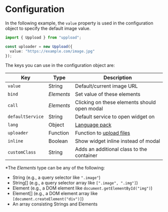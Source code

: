 # Configuration

In the following example, the `value` property is used in the configuration object to specify the default image value.

```ts
import { Uppload } from "uppload";

const uploader = new Uppload({
  value: "https://example.com/image.jpg"
});
```

The keys you can use in the configuration object are:

| Key | Type | Description |
| --- | ---- | ----------- |
| `value` | String | Default/current image URL |
| `bind` | *Elements* | Set value of these elements |
| `call` | *Elements* | Clicking on these elements should open modal |
| `defaultService` | String | Default service to open widget on |
| `lang` | Object | [Language pack](/i18n) |
| `uploader` | Function | Function to [upload files](/uploaders) |
| `inline` | Boolean | Show widget inline instead of modal |
| `customClass` | String | Adds an additional class to the container |

\*The *Elements* type can be any of the following:

- String (e.g., a query selector like `".image"`)
- String[] (e.g., a query selector array like `[".image", ".img"]`)
- Element (e.g., a DOM element like `document.getElementById("img")`)
- Element[] (e.g., a DOM element array like `[document.createElement("div")]`)
- An array consisting Strings and Elements
